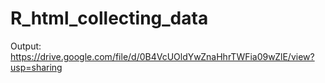 R_html_collecting_data
================


Output: https://drive.google.com/file/d/0B4VcUOldYwZnaHhrTWFia09wZlE/view?usp=sharing


